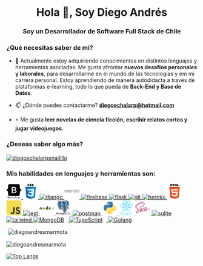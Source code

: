 <h1 align="center">Hola 👋, Soy Diego Andrés</h1>
<h3 align="center">Soy un Desarrollador de Software Full Stack de Chile</h3>

<h3 align="left">¿Qué necesitas saber de mi?</h3>

- 🔭 Actualmente estoy adquiriendo conocimientos en distintos lenguajes y herramientas asociadas. 
      Me gusta afrontar **nuevos desafíos personales y laborales**, para desarrollarme en el mundo de las tecnologías y em mi carrera personal. 
      Estoy aprendiendo de manera autodidacta a través de plataformas e-learning, todo lo que pueda de **Back-End y Base de Datos**.

- 📫 ¿Dónde puedes contactarme? **diegoechalarp@hotmail.com**

- ⚡ Me gusta **leer novelas de ciencia ficción, escribir relatos cortos y jugar videojuegos**.

<h3 align="left">¿Deseas saber algo más?</h3>
<p align="left">
<a href="https://linkedin.com/in/diegoechalarpenailillo" target="blank"><img align="center" src="https://raw.githubusercontent.com/rahuldkjain/github-profile-readme-generator/master/src/images/icons/Social/linked-in-alt.svg" alt="diegoechalarpenailillo" height="30" width="40" /></a>
</p>

<h3 align="left">Mis habilidades en lenguajes y herramientas son:</h3>
<p align="left"> <a href="https://getbootstrap.com" target="_blank" rel="noreferrer"> <img src="https://raw.githubusercontent.com/devicons/devicon/master/icons/bootstrap/bootstrap-plain-wordmark.svg" alt="bootstrap" width="40" height="40"/> </a> <a href="https://www.w3schools.com/css/" target="_blank" rel="noreferrer"> <img src="https://raw.githubusercontent.com/devicons/devicon/master/icons/css3/css3-original-wordmark.svg" alt="css3" width="40" height="40"/> </a> <a href="https://www.djangoproject.com/" target="_blank" rel="noreferrer"> <img src="https://cdn.worldvectorlogo.com/logos/django.svg" alt="django" width="40" height="40"/> </a> <a href="https://expressjs.com" target="_blank" rel="noreferrer"> <img src="https://raw.githubusercontent.com/devicons/devicon/master/icons/express/express-original-wordmark.svg" alt="express" width="40" height="40"/> </a> <a href="https://firebase.google.com/" target="_blank" rel="noreferrer"> <img src="https://www.vectorlogo.zone/logos/firebase/firebase-icon.svg" alt="firebase" width="40" height="40"/> </a> <a href="https://flask.palletsprojects.com/" target="_blank" rel="noreferrer"> <img src="https://www.vectorlogo.zone/logos/pocoo_flask/pocoo_flask-icon.svg" alt="flask" width="40" height="40"/> </a> <a href="https://git-scm.com/" target="_blank" rel="noreferrer"> <img src="https://www.vectorlogo.zone/logos/git-scm/git-scm-icon.svg" alt="git" width="40" height="40"/> </a> <a href="https://heroku.com" target="_blank" rel="noreferrer"> <img src="https://www.vectorlogo.zone/logos/heroku/heroku-icon.svg" alt="heroku" width="40" height="40"/> </a> <a href="https://www.w3.org/html/" target="_blank" rel="noreferrer"> <img src="https://raw.githubusercontent.com/devicons/devicon/master/icons/html5/html5-original-wordmark.svg" alt="html5" width="40" height="40"/> </a> <a href="https://developer.mozilla.org/en-US/docs/Web/JavaScript" target="_blank" rel="noreferrer"> <img src="https://raw.githubusercontent.com/devicons/devicon/master/icons/javascript/javascript-original.svg" alt="javascript" width="40" height="40"/> </a> <a href="https://jestjs.io" target="_blank" rel="noreferrer"> <img src="https://www.vectorlogo.zone/logos/jestjsio/jestjsio-icon.svg" alt="jest" width="40" height="40"/> </a> <a href="https://nodejs.org" target="_blank" rel="noreferrer"> <img src="https://raw.githubusercontent.com/devicons/devicon/master/icons/nodejs/nodejs-original-wordmark.svg" alt="nodejs" width="40" height="40"/> </a> <a href="https://www.postgresql.org" target="_blank" rel="noreferrer"> <img src="https://raw.githubusercontent.com/devicons/devicon/master/icons/postgresql/postgresql-original-wordmark.svg" alt="postgresql" width="40" height="40"/> </a> <a href="https://postman.com" target="_blank" rel="noreferrer"> <img src="https://www.vectorlogo.zone/logos/getpostman/getpostman-icon.svg" alt="postman" width="40" height="40"/> </a> <a href="https://www.python.org" target="_blank" rel="noreferrer"> <img src="https://raw.githubusercontent.com/devicons/devicon/master/icons/python/python-original.svg" alt="python" width="40" height="40"/> </a> <a href="https://reactjs.org/" target="_blank" rel="noreferrer"> <img src="https://raw.githubusercontent.com/devicons/devicon/master/icons/react/react-original-wordmark.svg" alt="react" width="40" height="40"/> </a> <a href="https://sass-lang.com" target="_blank" rel="noreferrer"> <img src="https://raw.githubusercontent.com/devicons/devicon/master/icons/sass/sass-original.svg" alt="sass" width="40" height="40"/> </a> <a href="https://www.sqlite.org/" target="_blank" rel="noreferrer"> <img src="https://www.vectorlogo.zone/logos/sqlite/sqlite-icon.svg" alt="sqlite" width="40" height="40"/> </a> <a href="https://tailwindcss.com/" target="_blank" rel="noreferrer"> <img src="https://www.vectorlogo.zone/logos/tailwindcss/tailwindcss-icon.svg" alt="tailwind" width="40" height="40"/> </a> <a href="https://webpack.js.org" target="_blank" rel="noreferrer"> </a> <a href="https://www.mongodb.com/" target="_blank" rel="noreferrer"> <img  alt="MongoDB" height="50px" style="padding-right:10px;" src="https://cdn.jsdelivr.net/gh/devicons/devicon/icons/mongodb/mongodb-original.svg"/> </a> <a href="https://www.typescriptlang.org/" target="_blank" rel="noreferrer"> <img  alt="TypeScript" height="50px" style="padding-right:10px; ;" src="https://cdn.jsdelivr.net/gh/devicons/devicon/icons/typescript/typescript-plain.svg"/> </a> <a href="https://go.dev/" target="_blank" rel="noreferrer"> <img  alt="Golang" height="50px" style="padding-right:10px; ;" src="https://cdn.jsdelivr.net/gh/devicons/devicon/icons/go/go-original.svg" /> </a></p>

     
  

<p>&nbsp;<img align="center" src="https://github-readme-stats.vercel.app/api?username=diegoandresmarmota&show_icons=true&theme=dark&title_color=000000&text_color=000000&bg_color=ffffff&hide_border=true&locale=es" alt="diegoandresmarmota" /></p>

<p><img align="center" src="https://github-readme-streak-stats.herokuapp.com/?user=diegoandresmarmota&theme=dark" alt="diegoandresmarmota" /></p>

[![Top Langs](https://github-readme-stats.vercel.app/api/top-langs/?username=diegoandresmarmota&layout=compact)](https://github.com/diegoandresmarmota/github-readme-stats)
